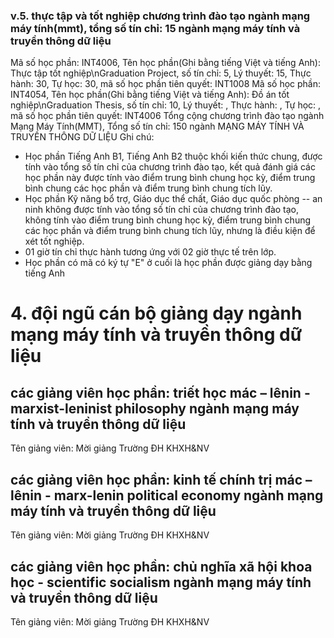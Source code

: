 ### v.5. thực tập và tốt nghiệp chương trình đào tạo ngành mạng máy tính(mmt), tổng số tín chỉ: 15 ngành mạng máy tính và truyền thông dữ liệu
Mã số học phần: INT4006, Tên học phần(Ghi bằng tiếng Việt và tiếng Anh): Thực tập tốt nghiệp\nGraduation Project, số tín chỉ: 5, Lý thuyết: 15, Thực hành: 30, Tự học: 30, mã số học phần tiên quyết: INT1008
Mã số học phần: INT4054, Tên học phần(Ghi bằng tiếng Việt và tiếng Anh): Đồ án tốt nghiệp\nGraduation Thesis, số tín chỉ: 10, Lý thuyết: , Thực hành: , Tự học: , mã số học phần tiên quyết: INT4006
Tổng cộng chương trình đào tạo ngành Mạng Máy Tính(MMT), Tổng số tín chỉ: 150 ngành MẠNG MÁY TÍNH VÀ TRUYỀN THÔNG DỮ LIỆU
Ghi chú:
-   Học phần Tiếng Anh B1, Tiếng Anh B2 thuộc khối kiến thức chung, được tính vào tổng số tín chỉ của chương trình đào tạo, kết quả đánh giá các học phần này được tính vào điểm trung bình chung học kỳ, điểm trung bình chung các học phần và điểm trung bình chung tích lũy.
-   Học phần Kỹ năng bổ trợ, Giáo dục thể chất, Giáo dục quốc phòng -- an ninh không được tính vào tổng số tín chỉ của chương trình đào tạo, không tính vào điểm trung bình chung học kỳ, điểm trung bình chung các học phần và điểm trung bình chung tích lũy, nhưng là điều kiện để xét tốt nghiệp.
-   01 giờ tín chỉ thực hành tương ứng với 02 giờ thực tế trên lớp.
-   Học phần có mã có ký tự "E" ở cuối là học phần được giảng dạy bằng tiếng Anh
# 4. đội ngũ cán bộ giảng dạy ngành mạng máy tính và truyền thông dữ liệu
## các giảng viên học phần: triết học mác – lênin - marxist-leninist philosophy ngành mạng máy tính và truyền thông dữ liệu
Tên giảng viên: Mời giảng Trường ĐH KHXH&NV
## các giảng viên học phần: kinh tế chính trị mác – lênin - marx-lenin political economy ngành mạng máy tính và truyền thông dữ liệu
Tên giảng viên: Mời giảng Trường ĐH KHXH&NV
## các giảng viên học phần: chủ nghĩa xã hội khoa học - scientific socialism ngành mạng máy tính và truyền thông dữ liệu
Tên giảng viên: Mời giảng Trường ĐH KHXH&NV
